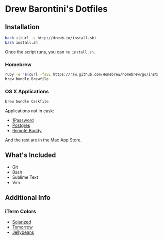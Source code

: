 Drew Barontini's Dotfiles
=========================

Installation
------------

```bash
bash <(curl -s http://drewb.io/install.sh)
bash install.sh
```

Once the script runs, you can `rm install.sh`.

### Homebrew

```bash
ruby -e "$(curl -fsSL https://raw.github.com/Homebrew/homebrew/go/install)"
brew bundle Brewfile
```

### OS X Applications

```bash
brew bundle Caskfile
```

Applications not in cask:

- [1Password](https://agilebits.com/onepassword/mac)
- [Postgres](http://postgresapp.com/)
- [Remote Buddy](http://www.iospirit.com/products/remotebuddy/)

And the rest are in the Mac App Store.

What's Included
---------------

- Git
- Bash
- Sublime Text
- Vim

Additional Info
---------------

### iTerm Colors

- [Solarized](https://github.com/altercation/solarized/tree/master/iterm2-colors-solarized)
- [Tomorrow](https://github.com/chriskempson/tomorrow-theme/tree/master/iTerm2)
- [Jellybeans](https://github.com/qtpi/Jellybeans.itermcolors)

